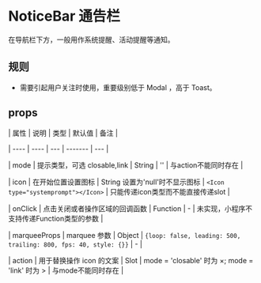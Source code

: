# NoticeBar 通告栏

在导航栏下方，一般用作系统提醒、活动提醒等通知。

## 规则

- 需要引起用户关注时使用，重要级别低于 Modal ，高于 Toast。

## props

| 属性 | 说明 | 类型 | 默认值 | 备注 |

| ---- | ---- | --- | ------- | --- |

| mode | 提示类型，可选 closable,link | String | '' | 与action不能同时存在 |

| icon | 在开始位置设置图标 | String 设置为'null'时不显示图标 | `<Icon type="systemprompt"></Icon>` | 只能传递icon类型而不能直接传递slot |

| onClick | 点击关闭或者操作区域的回调函数 | Function | - | 未实现，小程序不支持传递Function类型的参数 |

| marqueeProps | marquee 参数 | Object | `{loop: false, leading: 500, trailing: 800, fps: 40, style: {}}` | - |

| action | 用于替换操作 icon 的文案 | Slot | mode = 'closable' 时为 ×; mode = 'link' 时为 > | 与mode不能同时存在 |
